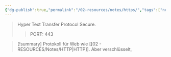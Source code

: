 ```yaml
---
{"dg-publish":true,"permalink":"/02-resources/notes/https/","tags":["netzwerk","it-sicherheit"],"noteIcon":"","updated":"2025-07-12T13:31:41.000+02:00"}
---
```


> Hyper Text Transfer Protocol Secure.
> > PORT: 443

>[!summary] 
>Protokoll für Web wie [[02 - RESOURCES/Notes/HTTP\|HTTP]]. Aber verschlüsselt,

